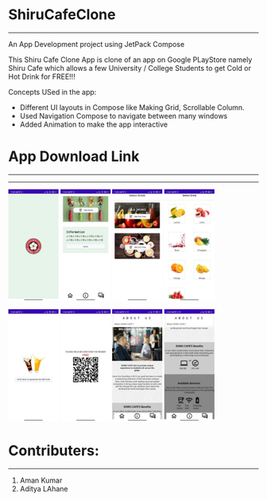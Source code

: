 # ShiruCafeClone
-------------------
An App Development project using JetPack Compose

This Shiru Cafe Clone App is clone of an app on Google PLayStore namely Shiru Cafe which allows a few University / College Students to get Cold or Hot Drink for FREE!!!

Concepts USed in the app:
- Different UI layouts in Compose like Making Grid, Scrollable Column.
- Used Navigation Compose to navigate between many windows
- Added Animation to make the app interactive

# App Download Link
--------------------
******
<p float="left">
  <img src="screenshots/splash.jpg"width=20% height= 20%/>
  <img src="screenshots/home.jpg"width=20% height=20% /> 
  <img src="screenshots/selectdrink.jpg" width=20% height=20% />
  <img src="screenshots/selectcolddrinnk.jpg"width=20% height=20% /> 
</p>
<p float="left">
  <img src="screenshots/generateqr.jpg" width=20% height=20% />
  <img src="screenshots/qr.jpg"width=20% height= 20%/>
  <img src="screenshots/about.jpg"width=20% height=20% /> 
  <img src="screenshots/about2.jpg" width=20% height=20% />
</p>


# Contributers:
-----------------
1. Aman Kumar
2. Aditya LAhane
